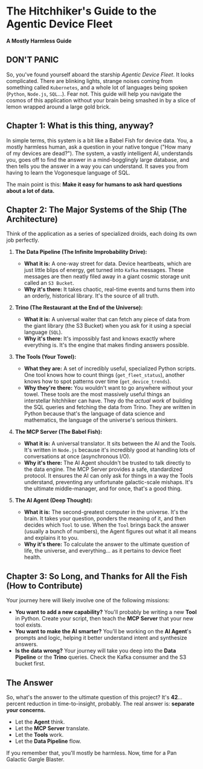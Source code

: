 # The Hitchhiker's Guide to the Agentic Device Fleet

**A Mostly Harmless Guide**

## DON'T PANIC

So, you've found yourself aboard the starship *Agentic Device Fleet*. It looks complicated. There are blinking lights, strange noises coming from something called `Kubernetes`, and a whole lot of languages being spoken (`Python`, `Node.js`, `SQL`...). Fear not. This guide will help you navigate the cosmos of this application without your brain being smashed in by a slice of lemon wrapped around a large gold brick.

## Chapter 1: What is this thing, anyway?

In simple terms, this system is a bit like a Babel Fish for device data. You, a mostly harmless human, ask a question in your native tongue ("How many of my devices are dead?"). The system, a vastly intelligent AI, understands you, goes off to find the answer in a mind-bogglingly large database, and then tells you the answer in a way you can understand. It saves you from having to learn the Vogonesque language of SQL.

The main point is this: **Make it easy for humans to ask hard questions about a lot of data.**

## Chapter 2: The Major Systems of the Ship (The Architecture)

Think of the application as a series of specialized droids, each doing its own job perfectly.

1.  **The Data Pipeline (The Infinite Improbability Drive):**
    *   **What it is:** A one-way street for data. Device heartbeats, which are just little blips of energy, get turned into `Kafka` messages. These messages are then neatly filed away in a giant cosmic storage unit called an `S3 Bucket`.
    *   **Why it's there:** It takes chaotic, real-time events and turns them into an orderly, historical library. It's the source of all truth.

2.  **Trino (The Restaurant at the End of the Universe):**
    *   **What it is:** A universal waiter that can fetch any piece of data from the giant library (the S3 Bucket) when you ask for it using a special language (`SQL`).
    *   **Why it's there:** It's impossibly fast and knows exactly where everything is. It's the engine that makes finding answers possible.

3.  **The Tools (Your Towel):**
    *   **What they are:** A set of incredibly useful, specialized Python scripts. One tool knows how to count things (`get_fleet_status`), another knows how to spot patterns over time (`get_device_trends`).
    *   **Why they're there:** You wouldn't want to go anywhere without your towel. These tools are the most massively useful things an interstellar hitchhiker can have. They do the *actual work* of building the SQL queries and fetching the data from Trino. They are written in Python because that's the language of data science and mathematics, the language of the universe's serious thinkers.

4.  **The MCP Server (The Babel Fish):**
    *   **What it is:** A universal translator. It sits between the AI and the Tools. It's written in `Node.js` because it's incredibly good at handling lots of conversations at once (asynchronous I/O).
    *   **Why it's there:** The AI Agent shouldn't be trusted to talk directly to the data engine. The MCP Server provides a safe, standardized protocol. It ensures the AI can only ask for things in a way the Tools understand, preventing any unfortunate galactic-scale mishaps. It's the ultimate middle-manager, and for once, that's a good thing.

5.  **The AI Agent (Deep Thought):**
    *   **What it is:** The second-greatest computer in the universe. It's the brain. It takes your question, ponders the meaning of it, and then decides which `Tool` to use. When the `Tool` brings back the answer (usually a bunch of numbers), the Agent figures out what it all means and explains it to you.
    *   **Why it's there:** To calculate the answer to the ultimate question of life, the universe, and everything... as it pertains to device fleet health.

## Chapter 3: So Long, and Thanks for All the Fish (How to Contribute)

Your journey here will likely involve one of the following missions:

*   **You want to add a new capability?** You'll probably be writing a new **Tool** in Python. Create your script, then teach the **MCP Server** that your new tool exists.
*   **You want to make the AI smarter?** You'll be working on the **AI Agent**'s prompts and logic, helping it better understand intent and synthesize answers.
*   **Is the data wrong?** Your journey will take you deep into the **Data Pipeline** or the **Trino** queries. Check the Kafka consumer and the S3 bucket first.

## The Answer

So, what's the answer to the ultimate question of this project? It's **42**... percent reduction in time-to-insight, probably. The real answer is: **separate your concerns.**

-   Let the **Agent** think.
-   Let the **MCP Server** translate.
-   Let the **Tools** work.
-   Let the **Data Pipeline** flow.

If you remember that, you'll mostly be harmless. Now, time for a Pan Galactic Gargle Blaster.
